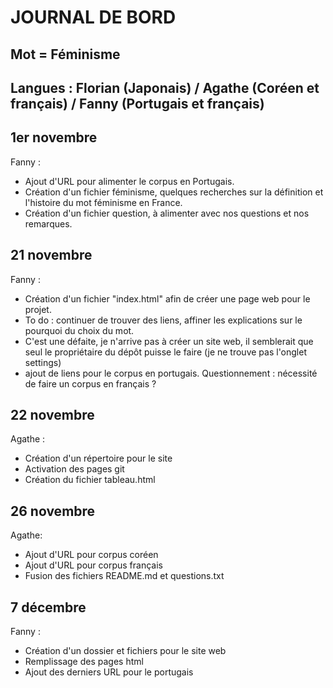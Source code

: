# JOURNAL DE BORD 
## Mot = Féminisme 
## Langues : Florian (Japonais) / Agathe (Coréen et français) / Fanny (Portugais et français) 

## 1er novembre 
Fanny : 
- Ajout d'URL pour alimenter le corpus en Portugais. 
- Création d'un fichier féminisme, quelques recherches sur la définition et l'histoire du mot féminisme en France. 
- Création d'un fichier question, à alimenter avec nos questions et nos remarques. 

## 21 novembre 
Fanny : 
- Création d'un fichier "index.html" afin de créer une page web pour le projet. 
- To do : continuer de trouver des liens, affiner les explications sur le pourquoi du choix du mot. 
- C'est une défaite, je n'arrive pas à créer un site web, il semblerait que seul le propriétaire du dépôt puisse le faire (je ne trouve pas l'onglet settings)
- ajout de liens pour le corpus en portugais. 
Questionnement : nécessité de faire un corpus en français ? 

## 22 novembre
Agathe : 
- Création d'un répertoire pour le site
- Activation des pages git
- Création du fichier tableau.html

## 26 novembre
Agathe:
- Ajout d'URL pour corpus coréen
- Ajout d'URL pour corpus français
- Fusion des fichiers README.md et questions.txt

## 7 décembre 
Fanny :
- Création d'un dossier et fichiers pour le site web
- Remplissage des pages html
- Ajout des derniers URL pour le portugais
